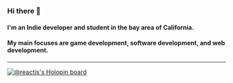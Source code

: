 ### Hi there 👋

#### I'm an Indie developer and student in the bay area of California. 
#### My main focuses are game development, software development, and web development. 

---

[![@reactjs's Holopin board](https://holopin.me/reactjs)](https://holopin.io/@reactjs)
